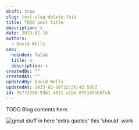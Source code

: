 ```yaml
---
draft: true
slug: test-slug-delete-this
title: TODO post title
description: x
date: 2023-02-16
authors:
  - David Wells
seo:
  noindex: false
  title: x
  description: x
createdBy: ""
createdAt: ""
updatedBy: David Wells
updatedAt: 2023-02-16T22:26:42.595Z
id: 7e773758-93b1-4811-a1bd-87c1dd1bdfeb
---
```


TODO Blog contents here.

<img src="https://res.cloudinary.com/vendia/image/upload/f_auto,q_90/v1670278509/COT_d1fwyl.webp" alt="great stuff in here 'extra quotes' this 'should' work" class="image-float-left" />